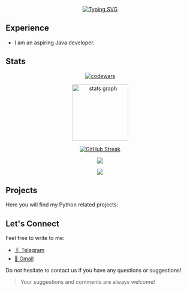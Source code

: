 <div align="center">
  
  [![Typing SVG](https://readme-typing-svg.herokuapp.com?font=Josefin+Sans&weight=700&size=100&duration=5003&pause=1010&center=true&random=false&width=1500&height=220&lines=Hi%2C+I'm+Kirill;Java+developer+from+Belarus)](https://git.io/typing-svg)
</div>

## Experience

- I am an aspiring Java developer.
  

## Stats

<div align='center'>

  [![codewars](https://www.codewars.com/users/KirillSergeyuk/badges/large)](https://www.codewars.com/users/KirillSergeyuk)

</div>

<div align="center">
  <img src="https://github-readme-stats.vercel.app/api?username=KirillSergeyuk&hide_title=false&hide_rank=false&show_icons=false&include_all_commits=false&count_private=false&disable_animations=false&theme=dark&locale=en&hide_border=false&order=1" height="150" alt="stats graph"  />
</div>

<div align='center'>

  [![GitHub Streak](http://github-readme-streak-stats.herokuapp.com?user=KirillSergeyuk&theme=dark&hide_border=true)](https://git.io/streak-stats)
  
</div>


<div align='center'>

  ![](https://github-profile-summary-cards.vercel.app/api/cards/profile-details?username=KirillSergeyuk&theme=dark)
  
</div>

<div align='center'>
  
  <img src="https://github-profile-trophy.vercel.app/?username=KirillSergeyuk&theme=onestar">

</div>


## Projects

Here you will find my Python related projects:


## Let's Connect

Feel free to write to me:

- [🖇️ Telegram](https://t.me/ppppityyy)
- [📧 Gmail](kirillsergeuk86@gmail.com)

Do not hesitate to contact us if you have any questions or suggestions!

> Your suggestions and comments are always welcome!
